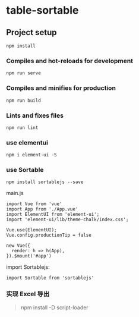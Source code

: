 # table-sortable

## Project setup
```
npm install
```

### Compiles and hot-reloads for development
```
npm run serve
```

### Compiles and minifies for production
```
npm run build
```

### Lints and fixes files
```
npm run lint
```

### use elementui

```
npm i element-ui -S
```

### use Sortable

```
npm install sortablejs --save
```

main.js

```
import Vue from 'vue'
import App from './App.vue'
import ElementUI from 'element-ui';
import 'element-ui/lib/theme-chalk/index.css';

Vue.use(ElementUI);
Vue.config.productionTip = false

new Vue({
  render: h => h(App),
}).$mount('#app')

```

import Sortablejs:

```
import Sortable from 'sortablejs'
```


### 实现 Excel 导出

> npm install -D script-loader


